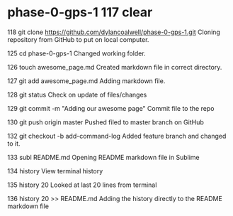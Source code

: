 # phase-0-gps-1  117  clear
  118  git clone https://github.com/dylancoalwell/phase-0-gps-1.git
Cloning repository from GitHub to put on local computer.

  125  cd phase-0-gps-1
Changed working folder.

  126  touch awesome_page.md
 Created markdown file in correct directory.

  127  git add awesome_page.md
Adding markdown file.

  128  git status
Check on update of files/changes

  129  git commit -m "Adding our awesome page"
Commit file to the repo

  130  git push origin master
Pushed filed to master branch on GitHub

  132  git checkout -b add-command-log
Added feature branch and changed to it.

  133  subl README.md
Opening README markdown file in Sublime

  134  history
View terminal history

  135  history 20
Looked at last 20 lines from terminal

  136  history 20 >> README.md
Adding the history directly to the README markdown file
